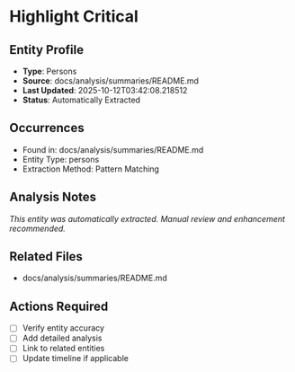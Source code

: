 # Highlight Critical

## Entity Profile
- **Type**: Persons
- **Source**: docs/analysis/summaries/README.md
- **Last Updated**: 2025-10-12T03:42:08.218512
- **Status**: Automatically Extracted

## Occurrences
- Found in: docs/analysis/summaries/README.md
- Entity Type: persons
- Extraction Method: Pattern Matching

## Analysis Notes
*This entity was automatically extracted. Manual review and enhancement recommended.*

## Related Files
- docs/analysis/summaries/README.md

## Actions Required
- [ ] Verify entity accuracy
- [ ] Add detailed analysis
- [ ] Link to related entities
- [ ] Update timeline if applicable
